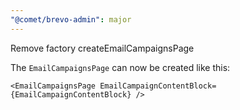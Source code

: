 ```yaml
---
"@comet/brevo-admin": major
---
```


Remove factory createEmailCampaignsPage

The `EmailCampaignsPage` can now be created like this:

```tsx
<EmailCampaignsPage EmailCampaignContentBlock={EmailCampaignContentBlock} />
```
